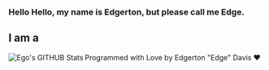 ### Hello Hello, my name is Edgerton, but please call me Edge. 

## I am a 

<!--- GITHUB STATS:START --->
<img align="left" alt="Ego's GITHUB Stats" src="(https://github-readme-stats.vercel.app/api?username=egoinfinite">
<!--- GITHUB STATS:END --->

<!--- LOVE LETTER:START --->
Programmed with Love by Edgerton "Edge" Davis ❤️
<!--- LOVE LETTER:END --->